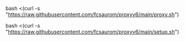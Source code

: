 bash <(curl -s "https://raw.githubusercontent.com/fcsaurom/proxyv6/main/proxy.sh")

bash <(curl -s "https://raw.githubusercontent.com/fcsaurom/proxyv6/main/setup.sh")
